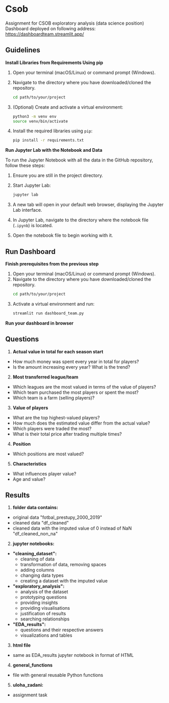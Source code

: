 # Csob
Assignment for CSOB exploratory analysis (data science position)
Dashboard deployed on following address: https://dashboardteam.streamlit.app/


## Guidelines
**Install Libraries from Requirements Using pip**
1. Open your terminal (macOS/Linux) or command prompt (Windows).
2. Navigate to the directory where you have downloaded/cloned the repository.
    ```sh
    cd path/to/your/project
    ```
3. (Optional) Create and activate a virtual environment:
      ```sh
      python3 -m venv env
      source venv/bin/activate
      ```
4. Install the required libraries using `pip`:

    ```sh
    pip install -r requirements.txt
    ```
**Run Jupyter Lab with the Notebook and Data**

To run the Jupyter Notebook with all the data in the GitHub repository, follow these steps:

1. Ensure you are still in the project directory.
2. Start Jupyter Lab:

    ```sh
    jupyter lab
    ```
3. A new tab will open in your default web browser, displaying the Jupyter Lab interface.
4. In Jupyter Lab, navigate to the directory where the notebook file (`.ipynb`) is located.
5. Open the notebook file to begin working with it.

## Run Dashboard
**Finish prerequisites from the previous step**
1. Open your terminal (macOS/Linux) or command prompt (Windows).
2. Navigate to the directory where you have downloaded/cloned the repository.
    ```sh
    cd path/to/your/project
    ```
3. Activate a virtual environment and run:
      ```sh
      streamlit run dashboard_team.py
      ```
**Run your dashboard in browser**

## Questions

1. **Actual value in total for each season start**
- How much money was spent every year in total for players?
- Is the amount increasing every year? What is the trend?
2. **Most transferred league/team**
- Which leagues are the most valued in terms of the value of players?
- Which team purchased the most players or spent the most?
- Which team is a farm (selling players)?
3. **Value of players**
- What are the top highest-valued players?
- How much does the estimated value differ from the actual value?
- Which players were traded the most?
- What is their total price after trading multiple times?
4. **Position**
- Which positions are most valued?
5. **Characteristics**
- What influences player value?
- Age and value?

## Results
1. **folder data contains:**
- original data "fotbal_prestupy_2000_2019"
- cleaned data "df_cleaned"
- cleaned data with the imputed value of 0 instead of NaN  "df_cleaned_non_na"
2. **jupyter notebooks:**
  - **"cleaning_dataset":**
    - cleaning of data
    - transformation of data, removing spaces
    - adding columns
    - changing data types
    - creating a dataset with the imputed value
  - **"exploratory_analysis":**
    - analysis of the dataset
    - prototyping questions
    - providing insights
    - providing visualisations
    - justification of results
    - searching relationships 
  - **"EDA_results":**
    - questions and their respective answers
    - visualizations and tables
3. **html file**
  - same as EDA_results jupyter notebook in format of HTML
4. **general_functions**
  - file with general reusable Python functions
5. **uloha_zadani:**
  - assignment task

